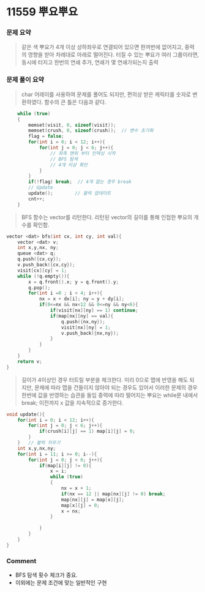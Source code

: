 # 11559 뿌요뿌요
 ### 문제 요약
> 같은 색 뿌요가 4개 이상 상하좌우로 연결되어 있으면 한꺼번에 없어지고, 중력의 영향을 받아 차례대로 아래로 떨어진다. 
> 터질 수 있는 뿌요가 여러 그룹이라면, 동시에 터지고 한번의 연쇄 추가, 연쇄가 몇 연쇄가되는지 출력

 ### 문제 풀이 요약
> char 어레이를 사용하여 문제를 풀어도 되지만, 편의상 받은 케릭터를 숫자로 변환하였다. 
> 함수의 큰 틀은 다음과 같다. 
```c++
    while (true)
    {
        memset(visit, 0, sizeof(visit));
        memset(crush, 0, sizeof(crush));  // 변수 초기화
        flag = false;
        for(int i = 0; i < 12; i++){
            for(int j = 0; j < 6; j++){
                // 좌측 맨위 부터 인덱싱 시작
                // BFS 탐색
                // 4개 이상 확인
            }
        }
        if(!flag) break;  // 4개 없는 경우 break
        // Update
        update();        // 블럭 업데이트
        cnt++;
    }

```
> BFS 함수는 vector를 리턴한다. 리턴된 vector의 길이를 통해 인접한 뿌요의 개수를 확인함.
```c++
vector <dat> bfs(int cx, int cy, int val){
    vector <dat> v;
    int x,y,nx, ny;
    queue <dat> q;
    q.push({cx,cy});
    v.push_back({cx,cy});
    visit[cx][cy] = 1;
    while (!q.empty()){
        x = q.front().x; y = q.front().y;
        q.pop();
        for(int i =0 ; i < 4; i++){
            nx = x + dx[i]; ny = y + dy[i];
            if(0<=nx && nx<12 && 0<=ny && ny<6){
                if(visit[nx][ny] == 1) continue;
                if(map[nx][ny] == val){
                    q.push({nx,ny});
                    visit[nx][ny] = 1;
                    v.push_back({nx,ny});
                }
            }
        }
    }
    return v;
}
```
> 길이가 4이상인 경우 터트릴 부분을 체크한다.
> 미리 0으로 맵에 반영을 해도 되지만, 문제에 따라 맵을 건들이지 않아야 되는 경우도 있어서 이러한 문제의 경우 한번에 값을 반영하는 습관을 들임
> 중력에 따라 떨어지는 뿌요는 while문 내에서 break; 이전까지 x 값을 지속적으로 증가한다.
```c++
void update(){
    for(int i = 0; i < 12; i++){
        for(int j = 0; j < 6; j++){
            if(crush[i][j] == 1) map[i][j] = 0;
        }
    }   // 블럭 지우기
    int x,y,nx,ny;
    for(int i = 11; i >= 0; i--){
        for(int j = 0; j < 6; j++){
            if(map[i][j] != 0){
                x = i;
                while (true)
                {
                    nx = x + 1;
                    if(nx == 12 || map[nx][j] != 0) break;
                    map[nx][j] = map[x][j];
                    map[x][j] = 0;
                    x = nx;
                }
                
            }
        }
    }
}
```
### Comment
- BFS 탐색 횟수 체크가 중요.
- 이외에는 문제 조건에 맞는 일반적인 구현





